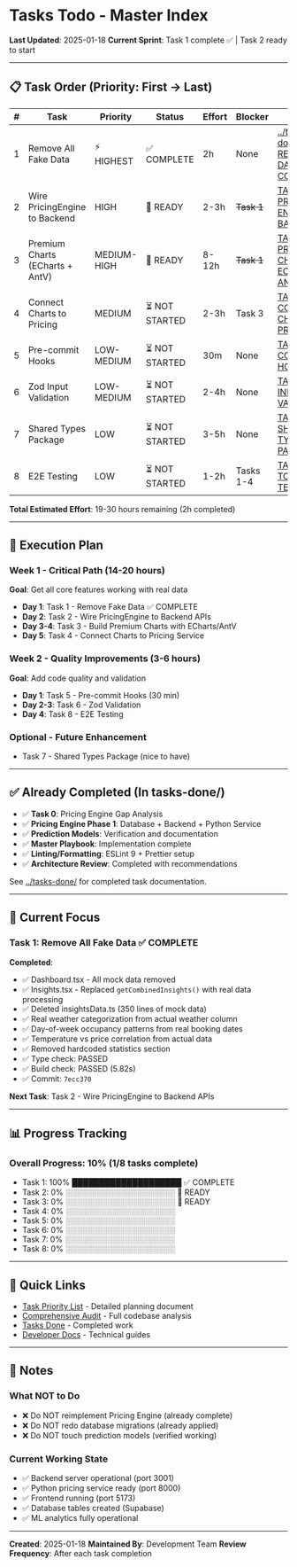# Tasks Todo - Master Index

**Last Updated**: 2025-01-18
**Current Sprint**: Task 1 complete ✅ | Task 2 ready to start

---

## 📋 Task Order (Priority: First → Last)

| # | Task | Priority | Status | Effort | Blocker | File |
|---|------|----------|--------|--------|---------|------|
| 1 | Remove All Fake Data | ⚡ HIGHEST | ✅ COMPLETE | 2h | None | [../tasks-done/TASK-1-REMOVE-FAKE-DATA-COMPLETED.md](../tasks-done/TASK-1-REMOVE-FAKE-DATA-COMPLETED.md) |
| 2 | Wire PricingEngine to Backend | HIGH | 🚀 READY | 2-3h | ~~Task 1~~ | [TASK-2-WIRE-PRICING-ENGINE-TO-BACKEND.md](TASK-2-WIRE-PRICING-ENGINE-TO-BACKEND.md) |
| 3 | Premium Charts (ECharts + AntV) | MEDIUM-HIGH | 🚀 READY | 8-12h | ~~Task 1~~ | [TASK-3-PREMIUM-CHARTS-ECHARTS-ANTV.md](TASK-3-PREMIUM-CHARTS-ECHARTS-ANTV.md) |
| 4 | Connect Charts to Pricing | MEDIUM | ⏳ NOT STARTED | 2-3h | Task 3 | [TASK-4-CONNECT-CHARTS-TO-PRICING.md](TASK-4-CONNECT-CHARTS-TO-PRICING.md) |
| 5 | Pre-commit Hooks | LOW-MEDIUM | ⏳ NOT STARTED | 30m | None | [TASK-5-PRE-COMMIT-HOOKS.md](TASK-5-PRE-COMMIT-HOOKS.md) |
| 6 | Zod Input Validation | LOW-MEDIUM | ⏳ NOT STARTED | 2-4h | None | [TASK-6-ZOD-INPUT-VALIDATION.md](TASK-6-ZOD-INPUT-VALIDATION.md) |
| 7 | Shared Types Package | LOW | ⏳ NOT STARTED | 3-5h | None | [TASK-7-SHARED-TYPES-PACKAGE.md](TASK-7-SHARED-TYPES-PACKAGE.md) |
| 8 | E2E Testing | LOW | ⏳ NOT STARTED | 1-2h | Tasks 1-4 | [TASK-8-END-TO-END-TESTING.md](TASK-8-END-TO-END-TESTING.md) |

**Total Estimated Effort**: 19-30 hours remaining (2h completed)

---

## 🚀 Execution Plan

### Week 1 - Critical Path (14-20 hours)
**Goal**: Get all core features working with real data

- **Day 1**: Task 1 - Remove Fake Data ✅ COMPLETE
- **Day 2**: Task 2 - Wire PricingEngine to Backend APIs
- **Day 3-4**: Task 3 - Build Premium Charts with ECharts/AntV
- **Day 5**: Task 4 - Connect Charts to Pricing Service

### Week 2 - Quality Improvements (3-6 hours)
**Goal**: Add code quality and validation

- **Day 1**: Task 5 - Pre-commit Hooks (30 min)
- **Day 2-3**: Task 6 - Zod Validation
- **Day 4**: Task 8 - E2E Testing

### Optional - Future Enhancement
- Task 7 - Shared Types Package (nice to have)

---

## ✅ Already Completed (In tasks-done/)

- ✅ **Task 0**: Pricing Engine Gap Analysis
- ✅ **Pricing Engine Phase 1**: Database + Backend + Python Service
- ✅ **Prediction Models**: Verification and documentation
- ✅ **Master Playbook**: Implementation complete
- ✅ **Linting/Formatting**: ESLint 9 + Prettier setup
- ✅ **Architecture Review**: Completed with recommendations

See [../tasks-done/](../tasks-done/) for completed task documentation.

---

## 🎯 Current Focus

### Task 1: Remove All Fake Data ✅ COMPLETE

**Completed**:
- ✅ Dashboard.tsx - All mock data removed
- ✅ Insights.tsx - Replaced `getCombinedInsights()` with real data processing
- ✅ Deleted insightsData.ts (350 lines of mock data)
- ✅ Real weather categorization from actual weather column
- ✅ Day-of-week occupancy patterns from real booking dates
- ✅ Temperature vs price correlation from actual data
- ✅ Removed hardcoded statistics section
- ✅ Type check: PASSED
- ✅ Build check: PASSED (5.82s)
- ✅ Commit: `7ecc370`

**Next Task**: Task 2 - Wire PricingEngine to Backend APIs

---

## 📊 Progress Tracking

### Overall Progress: 10% (1/8 tasks complete)

- Task 1: 100% ████████████████████ ✅ COMPLETE
- Task 2: 0%   ░░░░░░░░░░░░░░░░░░░░ 🚀 READY
- Task 3: 0%   ░░░░░░░░░░░░░░░░░░░░ 🚀 READY
- Task 4: 0%   ░░░░░░░░░░░░░░░░░░░░
- Task 5: 0%   ░░░░░░░░░░░░░░░░░░░░
- Task 6: 0%   ░░░░░░░░░░░░░░░░░░░░
- Task 7: 0%   ░░░░░░░░░░░░░░░░░░░░
- Task 8: 0%   ░░░░░░░░░░░░░░░░░░░░

---

## 🔗 Quick Links

- [Task Priority List](../TASK_PRIORITY_LIST.md) - Detailed planning document
- [Comprehensive Audit](../COMPREHENSIVE-AUDIT-2025-01-18.md) - Full codebase analysis
- [Tasks Done](../tasks-done/) - Completed work
- [Developer Docs](../developer/) - Technical guides

---

## 📝 Notes

### What NOT to Do
- ❌ Do NOT reimplement Pricing Engine (already complete)
- ❌ Do NOT redo database migrations (already applied)
- ❌ Do NOT touch prediction models (verified working)

### Current Working State
- ✅ Backend server operational (port 3001)
- ✅ Python pricing service ready (port 8000)
- ✅ Frontend running (port 5173)
- ✅ Database tables created (Supabase)
- ✅ ML analytics fully operational

---

**Created**: 2025-01-18
**Maintained By**: Development Team
**Review Frequency**: After each task completion
